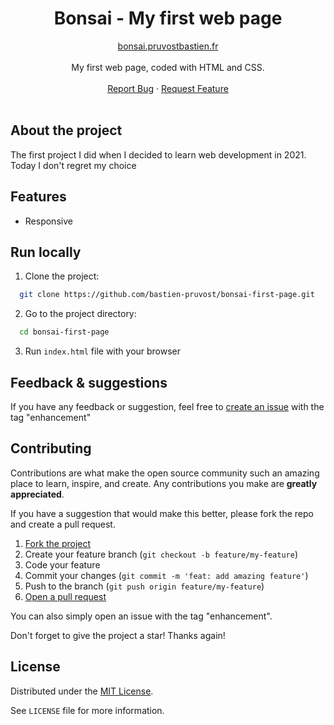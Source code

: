 <!-- prettier-ignore-start -->

<!-- Rename all occurences with Cmd + D :

Project Name
bonsai-first-page
bonsai.pruvostbastien.fr
https://www.bonsai.pruvostbastien.fr/
https://github.com/bastien-pruvost/bonsai-first-page

 -->



<div align="center">
  <h1 align="center">Bonsai - My first web page</h1>

  <p align="center">
    <a href="https://www.bonsai.pruvostbastien.fr/">bonsai.pruvostbastien.fr</a>
    <br />
    <br />
      My first web page, coded with HTML and CSS.
    <br />
    <br />
    <a href="https://github.com/bastien-pruvost/bonsai-first-page/issues">Report Bug</a>
    ·
    <a href="https://github.com/bastien-pruvost/bonsai-first-page/issues">Request Feature</a>
    <br />
    <br />
  </p>
</div>


## About the project

The first project I did when I decided to learn web development in 2021. Today I don't regret my choice


## Features

- Responsive


## Run locally

1. Clone the project:

```bash
  git clone https://github.com/bastien-pruvost/bonsai-first-page.git
```

2. Go to the project directory:

```bash
  cd bonsai-first-page
```

3. Run `index.html` file with your browser



## Feedback & suggestions

If you have any feedback or suggestion, feel free to [create an issue](https://github.com/bastien-pruvost/bonsai-first-page/issues) with the tag "enhancement"


## Contributing

Contributions are what make the open source community such an amazing place to learn, inspire, and create. Any contributions you make are **greatly appreciated**.

If you have a suggestion that would make this better, please fork the repo and create a pull request.

1. [Fork the project](https://github.com/bastien-pruvost/bonsai-first-page/fork)
2. Create your feature branch (`git checkout -b feature/my-feature`)
3. Code your feature
4. Commit your changes (`git commit -m 'feat: add amazing feature'`)
5. Push to the branch (`git push origin feature/my-feature`)
6. [Open a pull request](https://github.com/bastien-pruvost/bonsai-first-page/compare)

You can also simply open an issue with the tag "enhancement".

Don't forget to give the project a star! Thanks again!


## License

Distributed under the [MIT License](https://choosealicense.com/licenses/mit/).

See `LICENSE` file for more information.



<!-- prettier-ignore-end -->
